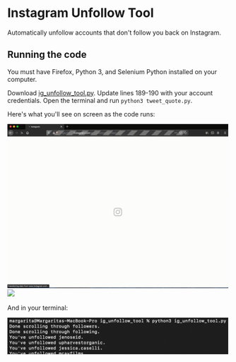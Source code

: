 # Instagram Unfollow Tool
Automatically unfollow accounts that don't follow you back on Instagram. 

## Running the code
You must have Firefox, Python 3, and Selenium Python installed on your computer. 

Download [ig_unfollow_tool.py](ig_unfollow_tool.py). Update lines 189-190 with your account credentials. Open the terminal and run ```python3 tweet_quote.py```.

Here's what you'll see on screen as the code runs:

<img src="media/login_and_get_followers.gif" width = 500> 
<img src="media/unfollow.gif" width = 500> 

And in your terminal:

<img src="media/command_line.png" width = 500> 
